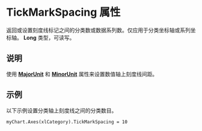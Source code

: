 
# TickMarkSpacing 属性

返回或设置刻度线标记之间的分类数或数据系列数。仅应用于分类坐标轴或系列坐标轴。 **Long** 类型，可读写。


## 说明

使用 **[MajorUnit](46d4d4e0-f285-2800-f539-72e7acb98948.md)** 和 **[MinorUnit](9da86e1c-dfc2-49c8-e6bd-1e5529b2da33.md)** 属性来设置数值轴上刻度线间距。


## 示例

以下示例设置分类轴上刻度线之间的分类数目。


```
myChart.Axes(xlCategory).TickMarkSpacing = 10
```

